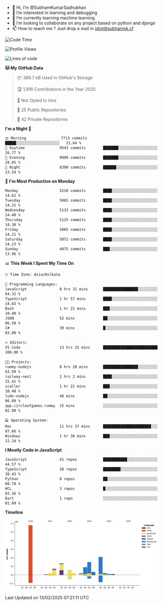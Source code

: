 - 👋 Hi, I’m @SubhamKumarSadhukhan
- 👀 I’m interested in learning and debugging
- 🌱 I’m currently learning machine learning
- 💞️ I’m looking to collaborate on any project based on python and django
- 📫 How to reach me ?
      Just drop a mail in idiot@subhamsk.cf

<!---
SubhamKumarSadhukhan/SubhamKumarSadhukhan is a ✨ special ✨ repository because its `README.md` (this file) appears on your GitHub profile.
You can click the Preview link to take a look at your changes.
--->


<!--START_SECTION:waka-->
![Code Time](http://img.shields.io/badge/Code%20Time-2%2C750%20hrs%2048%20mins-blue)

![Profile Views](http://img.shields.io/badge/Profile%20Views-0-blue)

![Lines of code](https://img.shields.io/badge/From%20Hello%20World%20I%27ve%20Written-2.8%20million%20lines%20of%20code-blue)

**🐱 My GitHub Data** 

> 📦 386.7 kB Used in GitHub's Storage 
 > 
> 🏆 1,916 Contributions in the Year 2025
 > 
> 🚫 Not Opted to Hire
 > 
> 📜 25 Public Repositories 
 > 
> 🔑 42 Private Repositories 
 > 
**I'm a Night 🦉** 

```text
🌞 Morning                7713 commits        █████░░░░░░░░░░░░░░░░░░░░   21.64 % 
🌆 Daytime                9543 commits        ███████░░░░░░░░░░░░░░░░░░   26.77 % 
🌃 Evening                9999 commits        ███████░░░░░░░░░░░░░░░░░░   28.05 % 
🌙 Night                  8390 commits        ██████░░░░░░░░░░░░░░░░░░░   23.54 % 
```
📅 **I'm Most Productive on Monday** 

```text
Monday                   5210 commits        ████░░░░░░░░░░░░░░░░░░░░░   14.62 % 
Tuesday                  5065 commits        ████░░░░░░░░░░░░░░░░░░░░░   14.21 % 
Wednesday                5133 commits        ████░░░░░░░░░░░░░░░░░░░░░   14.40 % 
Thursday                 5125 commits        ████░░░░░░░░░░░░░░░░░░░░░   14.38 % 
Friday                   5065 commits        ████░░░░░░░░░░░░░░░░░░░░░   14.21 % 
Saturday                 5072 commits        ████░░░░░░░░░░░░░░░░░░░░░   14.23 % 
Sunday                   4975 commits        ███░░░░░░░░░░░░░░░░░░░░░░   13.96 % 
```


📊 **This Week I Spent My Time On** 

```text
🕑︎ Time Zone: Asia/Kolkata

💬 Programming Languages: 
JavaScript               8 hrs 31 mins       ████████████████░░░░░░░░░   64.32 % 
TypeScript               1 hr 57 mins        ████░░░░░░░░░░░░░░░░░░░░░   14.83 % 
Bash                     1 hr 22 mins        ███░░░░░░░░░░░░░░░░░░░░░░   10.40 % 
JSON                     52 mins             ██░░░░░░░░░░░░░░░░░░░░░░░   06.58 % 
C#                       30 mins             █░░░░░░░░░░░░░░░░░░░░░░░░   03.80 % 

🔥 Editors: 
VS Code                  13 hrs 15 mins      █████████████████████████   100.00 % 

🐱‍💻 Projects: 
rummy-nodejs             8 hrs 28 mins       ████████████████░░░░░░░░░   63.99 % 
railway-nest             2 hrs 2 mins        ████░░░░░░░░░░░░░░░░░░░░░   15.41 % 
scaller                  1 hr 22 mins        ███░░░░░░░░░░░░░░░░░░░░░░   10.40 % 
ludo-nodejs              48 mins             ██░░░░░░░░░░░░░░░░░░░░░░░   06.09 % 
app.circleofgames.rummy  15 mins             ░░░░░░░░░░░░░░░░░░░░░░░░░   02.00 % 

💻 Operating System: 
Mac                      11 hrs 37 mins      ██████████████████████░░░   87.66 % 
Windows                  1 hr 38 mins        ███░░░░░░░░░░░░░░░░░░░░░░   12.34 % 
```

**I Mostly Code in JavaScript** 

```text
JavaScript               41 repos            ███████████░░░░░░░░░░░░░░   44.57 % 
TypeScript               28 repos            ████████░░░░░░░░░░░░░░░░░   30.43 % 
Python                   8 repos             ██░░░░░░░░░░░░░░░░░░░░░░░   08.70 % 
HCL                      3 repos             █░░░░░░░░░░░░░░░░░░░░░░░░   03.26 % 
Dart                     1 repo              ░░░░░░░░░░░░░░░░░░░░░░░░░   01.09 % 
```



**Timeline**

![Lines of Code chart](https://raw.githubusercontent.com/SubhamKumarSadhukhan/SubhamKumarSadhukhan/main/assets/bar_graph.png)


 Last Updated on 13/02/2025 07:21:11 UTC
<!--END_SECTION:waka-->
